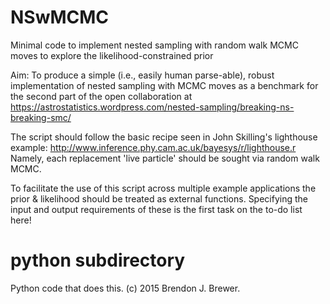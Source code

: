 # NSwMCMC
Minimal code to implement nested sampling with random walk MCMC moves to explore the likelihood-constrained prior

Aim: To produce a simple (i.e., easily human parse-able), robust implementation of nested sampling with MCMC moves as a benchmark for the second part of the open collaboration at https://astrostatistics.wordpress.com/nested-sampling/breaking-ns-breaking-smc/

The script should follow the basic recipe seen in John Skilling's lighthouse example: http://www.inference.phy.cam.ac.uk/bayesys/r/lighthouse.r
Namely, each replacement 'live particle' should be sought via random walk MCMC.

To facilitate the use of this script across multiple example applications the prior & likelihood should be treated as external functions.  Specifying the input and output requirements of these is the first task on the to-do list here! 

# python subdirectory
Python code that does this. (c) 2015 Brendon J. Brewer.
